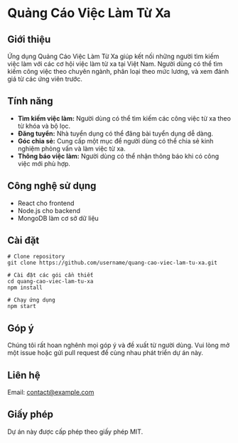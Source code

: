 # Quảng Cáo Việc Làm Từ Xa

## Giới thiệu
Ứng dụng Quảng Cáo Việc Làm Từ Xa giúp kết nối những người tìm kiếm việc làm với các cơ hội việc làm từ xa tại Việt Nam. Người dùng có thể tìm kiếm công việc theo chuyên ngành, phân loại theo mức lương, và xem đánh giá từ các ứng viên trước.

## Tính năng
- **Tìm kiếm việc làm:** Người dùng có thể tìm kiếm các công việc từ xa theo từ khóa và bộ lọc.
- **Đăng tuyển:** Nhà tuyển dụng có thể đăng bài tuyển dụng dễ dàng.
- **Góc chia sẻ:** Cung cấp một mục để người dùng có thể chia sẻ kinh nghiệm phỏng vấn và làm việc từ xa.
- **Thông báo việc làm:** Người dùng có thể nhận thông báo khi có công việc mới phù hợp.

## Công nghệ sử dụng
- React cho frontend
- Node.js cho backend
- MongoDB làm cơ sở dữ liệu

## Cài đặt
```
# Clone repository
git clone https://github.com/username/quang-cao-viec-lam-tu-xa.git

# Cài đặt các gói cần thiết
cd quang-cao-viec-lam-tu-xa
npm install

# Chạy ứng dụng
npm start
```

## Góp ý
Chúng tôi rất hoan nghênh mọi góp ý và đề xuất từ người dùng. Vui lòng mở một issue hoặc gửi pull request để cùng nhau phát triển dự án này.

## Liên hệ
Email: contact@example.com

## Giấy phép
Dự án này được cấp phép theo giấy phép MIT.